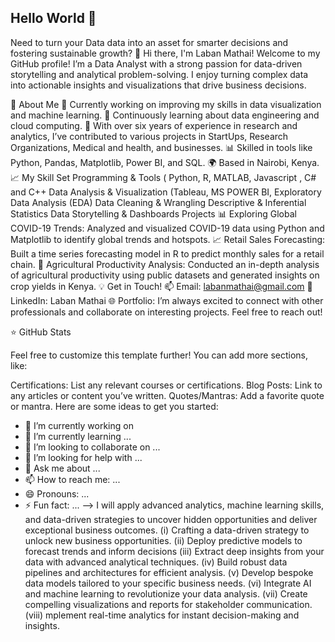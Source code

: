 ## Hello World 👋
Need to turn your Data data into an asset for smarter decisions and fostering sustainable growth?
👋 Hi there, I'm Laban Mathai!
Welcome to my GitHub profile! I’m a Data Analyst with a strong passion for data-driven storytelling and analytical problem-solving. I enjoy turning complex data into actionable insights and visualizations that drive business decisions.

🚀 About Me
🔭 Currently working on improving my skills in data visualization and machine learning.
🌱 Continuously learning about data engineering and cloud computing.
💼 With over six years of experience in research and analytics, I’ve contributed to various projects in StartUps, Research Organizations, Medical and health, and businesses.
📊 Skilled in tools like Python, Pandas, Matplotlib, Power BI, and SQL.
🌍 Based in Nairobi, Kenya.
📈 My Skill Set
Programming & Tools ( Python, R, MATLAB, Javascript , C# and C++
Data Analysis & Visualization (Tableau, MS POWER BI, 
Exploratory Data Analysis (EDA)
Data Cleaning & Wrangling
Descriptive & Inferential Statistics
Data Storytelling & Dashboards
Projects
📊 Exploring Global COVID-19 Trends: Analyzed and visualized COVID-19 data using Python and Matplotlib to identify global trends and hotspots.
📈 Retail Sales Forecasting: Built a time series forecasting model in R to predict monthly sales for a retail chain.
🌾 Agricultural Productivity Analysis: Conducted an in-depth analysis of agricultural productivity using public datasets and generated insights on crop yields in Kenya.
💡 Get in Touch!
📫 Email: labanmathai@gmail.com
💼 LinkedIn: Laban Mathai
🌐 Portfolio: 
I’m always excited to connect with other professionals and collaborate on interesting projects. Feel free to reach out!

⭐ GitHub Stats

Feel free to customize this template further! You can add more sections, like:

Certifications: List any relevant courses or certifications.
Blog Posts: Link to any articles or content you’ve written.
Quotes/Mantras: Add a favorite quote or mantra.
Here are some ideas to get you started:

- 🔭 I’m currently working on 
- 🌱 I’m currently learning ...
- 👯 I’m looking to collaborate on ...
- 🤔 I’m looking for help with ...
- 💬 Ask me about ...
- 📫 How to reach me: ...
- 😄 Pronouns: ...
- ⚡ Fun fact: ...
-->
I will apply advanced analytics, machine learning skills, and data-driven strategies to uncover hidden opportunities and deliver exceptional business outcomes.
      (i) Crafting a data-driven strategy to unlock new business opportunities.
      (ii) Deploy predictive models to forecast trends and inform decisions
      (iii) Extract deep insights from your data with advanced analytical techniques.
      (iv) Build robust data pipelines and architectures for efficient analysis.
      (v) Develop bespoke data models tailored to your specific business needs.
      (vi) Integrate AI and machine learning to revolutionize your data analysis.
      (vii) Create compelling visualizations and reports for stakeholder communication.
      (viii) mplement real-time analytics for instant decision-making and insights.

<!--
**karanim/karanim** is a ✨ _special_ ✨ repository because its `README.md` (this file) appears on your GitHub profile.
